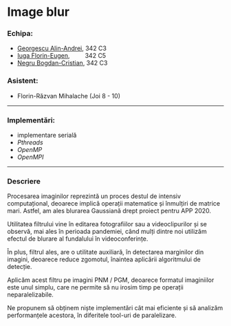 # Image blur

### Echipa:
* [Georgescu Alin-Andrei](@alin.georgescu), 342 C3
* [Iuga Florin-Eugen](@florin_eugen.iuga),&nbsp;&nbsp;&nbsp;&nbsp;&nbsp;&nbsp;&nbsp;&nbsp; 342 C5
* [Negru Bogdan-Cristian](@bogdan.negru), 342 C3

### Asistent:
* Florin-Răzvan Mihalache (Joi 8 - 10)

---

### Implementări:
* implementare serială
* *Pthreads*
* *OpenMP*
* *OpenMPI*

---

### Descriere

Procesarea imaginilor reprezintă un proces destul de intensiv computațional,
deoarece implică operații matematice și înmulțiri de matrice mari. Astfel, am
ales blurarea Gaussiană drept proiect pentru APP 2020.

Utilitatea filtrului vine în editarea fotografiilor sau a videoclipurilor și se
observă, mai ales în perioada pandemiei, când mulți dintre noi utilizăm efectul
de blurare al fundalului în videoconferințe.

În plus, filtrul ales, are o utilitate auxiliară, în detectarea marginilor din
imagini, deoarece reduce zgomotul, înaintea aplicării algoritmului de detecție.

Aplicăm acest filtru pe imagini PNM / PGM, deoarece formatul imaginiilor este
unul simplu, care ne permite să nu irosim timp pe operații neparalelizabile.

Ne propunem să obținem niște implementări cât mai eficiente și să analizăm
performanțele acestora, în diferitele tool-uri de paralelizare.
